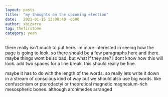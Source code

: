```yaml
---
layout: posts
title:  "my thoughts on the upcoming election"
date:   2021-01-15 13:08:40 -0500
author: xbizarro
tag: thefirstone
category: yeah
---
```

there really isn't much to put here. im more interested in seeing how the page is going to look. so there should be a few paragraphs here and there. maybe things wont be so bad; but what if they are? i dont know how this will look. add two spaces for a line break. this should really be fine.

maybe it has to do with the length of the words. so really lets write it down in a stream of conscious kind of way but we should also use big words. like confuscinism or pterodactyl or theoretical magnetic magnesium-rich mesospheric bones. although archimedes arranged